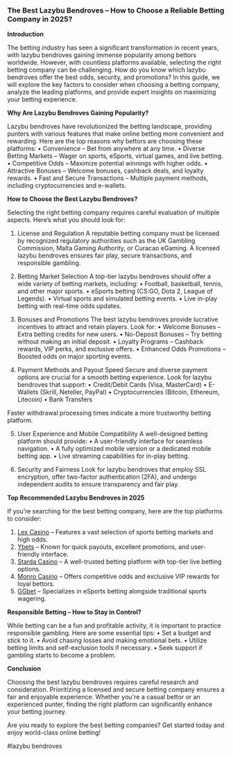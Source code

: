 ### The Best Lazybu Bendroves – How to Choose a Reliable Betting Company in 2025?

**Introduction**

The betting industry has seen a significant transformation in recent years, with lazybu bendroves gaining immense popularity among bettors worldwide. However, with countless platforms available, selecting the right betting company can be challenging. How do you know which lazybu bendroves offer the best odds, security, and promotions? In this guide, we will explore the key factors to consider when choosing a betting company, analyze the leading platforms, and provide expert insights on maximizing your betting experience.

**Why Are Lazybu Bendroves Gaining Popularity?**

Lazybu bendroves have revolutionized the betting landscape, providing punters with various features that make online betting more convenient and rewarding. Here are the top reasons why bettors are choosing these platforms:
•	Convenience – Bet from anywhere at any time.
•	Diverse Betting Markets – Wager on sports, eSports, virtual games, and live betting.
•	Competitive Odds – Maximize potential winnings with higher odds.
•	Attractive Bonuses – Welcome bonuses, cashback deals, and loyalty rewards.
•	Fast and Secure Transactions – Multiple payment methods, including cryptocurrencies and e-wallets.

**How to Choose the Best Lazybu Bendroves?**

Selecting the right betting company requires careful evaluation of multiple aspects. Here’s what you should look for:
1. License and Regulation
A reputable betting company must be licensed by recognized regulatory authorities such as the UK Gambling Commission, Malta Gaming Authority, or Curacao eGaming. A licensed lazybu bendroves ensures fair play, secure transactions, and responsible gambling.

2. Betting Market Selection
A top-tier lazybu bendroves should offer a wide variety of betting markets, including:
•	Football, basketball, tennis, and other major sports.
•	eSports betting (CS:GO, Dota 2, League of Legends).
•	Virtual sports and simulated betting events.
•	Live in-play betting with real-time odds updates.

3. Bonuses and Promotions
The best lazybu bendroves provide lucrative incentives to attract and retain players. Look for:
•	Welcome Bonuses – Extra betting credits for new users.
•	No-Deposit Bonuses – Try betting without making an initial deposit.
•	Loyalty Programs – Cashback rewards, VIP perks, and exclusive offers.
•	Enhanced Odds Promotions – Boosted odds on major sporting events.

4. Payment Methods and Payout Speed
Secure and diverse payment options are crucial for a smooth betting experience. Look for lazybu bendroves that support:
•	Credit/Debit Cards (Visa, MasterCard)
•	E-Wallets (Skrill, Neteller, PayPal)
•	Cryptocurrencies (Bitcoin, Ethereum, Litecoin)
•	Bank Transfers

Faster withdrawal processing times indicate a more trustworthy betting platform.

5. User Experience and Mobile Compatibility
A well-designed betting platform should provide:
•	A user-friendly interface for seamless navigation.
•	A fully optimized mobile version or a dedicated mobile betting app.
•	Live streaming capabilities for in-play betting.

6. Security and Fairness
Look for lazybu bendroves that employ SSL encryption, offer two-factor authentication (2FA), and undergo independent audits to ensure transparency and fair play.

**Top Recommended Lazybu Bendroves in 2025**

If you’re searching for the best betting company, here are the top platforms to consider:
1.	[Lex Casino](https://data.ltbet.com/top/lex.casino/) – Features a vast selection of sports betting markets and high odds.
2.	[Ybets](https://data.ltbet.com/top/ybets/) – Known for quick payouts, excellent promotions, and user-friendly interface.
3.	[Starda Casino](https://data.ltbet.com/top/starda.casino/) – A well-trusted betting platform with top-tier live betting options.
4.	[Monro Casino](https://data.ltbet.com/top/monro/) – Offers competitive odds and exclusive VIP rewards for loyal bettors.
5.	[GGbet](https://data.ltbet.com/top/ggbet/) – Specializes in eSports betting alongside traditional sports wagering.

**Responsible Betting – How to Stay in Control?**

While betting can be a fun and profitable activity, it is important to practice responsible gambling. Here are some essential tips:
•	Set a budget and stick to it.
•	Avoid chasing losses and making emotional bets.
•	Utilize betting limits and self-exclusion tools if necessary.
•	Seek support if gambling starts to become a problem.

**Conclusion**

Choosing the best lazybu bendroves requires careful research and consideration. Prioritizing a licensed and secure betting company ensures a fair and enjoyable experience. Whether you're a casual bettor or an experienced punter, finding the right platform can significantly enhance your betting journey.

Are you ready to explore the best betting companies? Get started today and enjoy world-class online betting!

#lazybu bendroves
